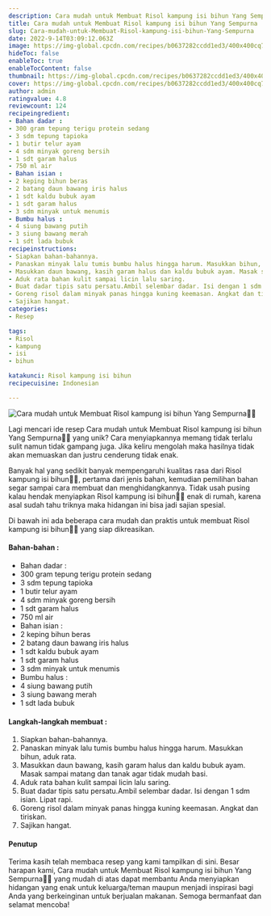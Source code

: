 ```yaml
---
description: Cara mudah untuk Membuat Risol kampung isi bihun Yang Sempurna"
title: Cara mudah untuk Membuat Risol kampung isi bihun Yang Sempurna
slug: Cara-mudah-untuk-Membuat-Risol-kampung-isi-bihun-Yang-Sempurna
date: 2022-9-14T03:09:12.063Z
image: https://img-global.cpcdn.com/recipes/b0637282ccdd1ed3/400x400cq70/photo.jpg
hideToc: false
enableToc: true
enableTocContent: false
thumbnail: https://img-global.cpcdn.com/recipes/b0637282ccdd1ed3/400x400cq70/photo.jpg
cover: https://img-global.cpcdn.com/recipes/b0637282ccdd1ed3/400x400cq70/photo.jpg
author: admin
ratingvalue: 4.8
reviewcount: 124
recipeingredient:
- Bahan dadar :
- 300 gram tepung terigu protein sedang
- 3 sdm tepung tapioka
- 1 butir telur ayam
- 4 sdm minyak goreng bersih
- 1 sdt garam halus
- 750 ml air
- Bahan isian :
- 2 keping bihun beras
- 2 batang daun bawang iris halus
- 1 sdt kaldu bubuk ayam
- 1 sdt garam halus
- 3 sdm minyak untuk menumis
- Bumbu halus :
- 4 siung bawang putih
- 3 siung bawang merah
- 1 sdt lada bubuk
recipeinstructions:
- Siapkan bahan-bahannya.
- Panaskan minyak lalu tumis bumbu halus hingga harum. Masukkan bihun, aduk rata.
- Masukkan daun bawang, kasih garam halus dan kaldu bubuk ayam. Masak sampai matang dan tanak agar tidak mudah basi.
- Aduk rata bahan kulit sampai licin lalu saring.
- Buat dadar tipis satu persatu.Ambil selembar dadar. Isi dengan 1 sdm isian. Lipat rapi.
- Goreng risol dalam minyak panas hingga kuning keemasan. Angkat dan tiriskan.
- Sajikan hangat.
categories:
- Resep

tags:
- Risol
- kampung
- isi
- bihun

katakunci: Risol kampung isi bihun
recipecuisine: Indonesian

---
```


![Cara mudah untuk Membuat Risol kampung isi bihun Yang Sempurna👩‍🍳](https://img-global.cpcdn.com/recipes/b0637282ccdd1ed3/400x400cq70/photo.jpg)

Lagi mencari ide resep Cara mudah untuk Membuat Risol kampung isi bihun Yang Sempurna👩‍🍳 yang unik? Cara menyiapkannya memang tidak terlalu sulit namun tidak gampang juga. Jika keliru mengolah maka hasilnya tidak akan memuaskan dan justru cenderung tidak enak.

Banyak hal yang sedikit banyak mempengaruhi kualitas rasa dari Risol kampung isi bihun👩‍🍳, pertama dari jenis bahan, kemudian pemilihan bahan segar sampai cara membuat dan menghidangkannya. Tidak usah pusing kalau hendak menyiapkan Risol kampung isi bihun👩‍🍳 enak di rumah, karena asal sudah tahu triknya maka hidangan ini bisa jadi sajian spesial.

Di bawah ini ada beberapa cara mudah dan praktis untuk membuat Risol kampung isi bihun👩‍🍳 yang siap dikreasikan.

<!--inarticleads1-->

#### Bahan-bahan :

- Bahan dadar :
- 300 gram tepung terigu protein sedang
- 3 sdm tepung tapioka
- 1 butir telur ayam
- 4 sdm minyak goreng bersih
- 1 sdt garam halus
- 750 ml air
- Bahan isian :
- 2 keping bihun beras
- 2 batang daun bawang iris halus
- 1 sdt kaldu bubuk ayam
- 1 sdt garam halus
- 3 sdm minyak untuk menumis
- Bumbu halus :
- 4 siung bawang putih
- 3 siung bawang merah
- 1 sdt lada bubuk

<!--inarticleads2-->

#### Langkah-langkah membuat :

1. Siapkan bahan-bahannya.
1. Panaskan minyak lalu tumis bumbu halus hingga harum. Masukkan bihun, aduk rata.
1. Masukkan daun bawang, kasih garam halus dan kaldu bubuk ayam. Masak sampai matang dan tanak agar tidak mudah basi.
1. Aduk rata bahan kulit sampai licin lalu saring.
1. Buat dadar tipis satu persatu.Ambil selembar dadar. Isi dengan 1 sdm isian. Lipat rapi.
1. Goreng risol dalam minyak panas hingga kuning keemasan. Angkat dan tiriskan.
1. Sajikan hangat.

#### Penutup

Terima kasih telah membaca resep yang kami tampilkan di sini. Besar harapan kami, Cara mudah untuk Membuat Risol kampung isi bihun Yang Sempurna👩‍🍳 yang mudah di atas dapat membantu Anda menyiapkan hidangan yang enak untuk keluarga/teman maupun menjadi inspirasi bagi Anda yang berkeinginan untuk berjualan makanan. Semoga bermanfaat dan selamat mencoba!